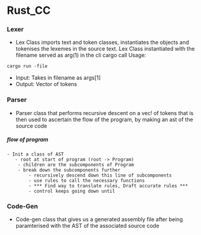 # Rust_CC

### Lexer

- Lex Class imports text and token classes, instantiates the objects and
tokenises the lexemes in the source text. Lex Class instantiated with the filename served as arg(1) in the cli cargo call
Usage:

```markdown
cargo run -file 
```

- Input: Takes in filename as args[1]
- Output: Vector of tokens

### Parser

- Parser class that performs recursive descent on a vec! of tokens that is then used to ascertain the flow of the program, by making an ast of the source code 
##### flow of program 
    - Init a class of AST 
       - root at start of program (root -> Program)
        - children are the subcomponents of Program
        - break down the subcomponents further
            - recursively descend down this line of subcomponents
            - use rules to call the necessary functions
            - *** Find way to translate rules, Draft accurate rules ***
            - control keeps going down until 

### Code-Gen
- Code-gen class that gives us a generated assembly file after being paramterised with the AST of the associated source code